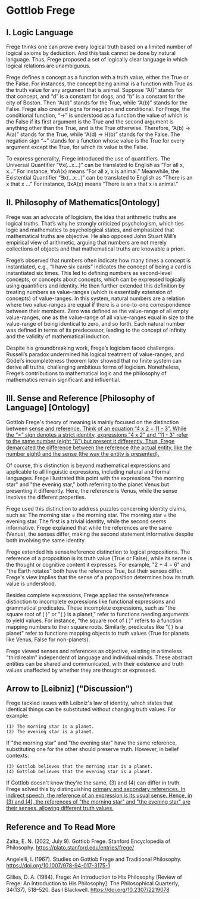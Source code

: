 # Gottlob Frege

## I. Logic Language
Frege thinks one can prove every logical truth based on a limited number of logical axioms by deduction. And this task cannot be done by natural language. Thus, Frege proposed a set of logically clear language in which logical relations are unambiguous.

Frege defines a concept as a function with a truth value, either the True or the False. For instances, the concept being animal is a function with True as the truth value for any argument that is animal. Suppose “A()” stands for that concept, and “d” is a constant for dogs, and “b” is a constant for the city of Boston. Then “A(d)” stands for the True, while “A(b)” stands for the False. Frege also created signs for negation and conditional. For Frege, the conditional function, “→” is understood as a function the value of which is the False if its first argument is the True and the second argument is anything other than the True, and is the True otherwise. Therefore, “A(b) → A(a)” stands for the True, while “A(d) → H(b)” stands for the False. The negation sign “~” stands for a function whose value is the True for every argument except the True, for which its value is the False. 

To express generality, Frege introduced the use of quantifiers. The Universal Quantifier “∀x(…x…)” can be translated to English as “For all x, x…” For instance, ∀xA(x) means “For all x, x is animal.” Meanwhile, the Existential Quantifier “∃x(…x…)” can be translated to English as “There is an x that x …” For instance, ∃xA(x) means “There is an x that x is animal.”

## II. Philosophy of Mathematics[Ontology]

Frege was an advocate of logicism, the idea that arithmetic truths are logical truths. That’s why he strongly criticized psychologism, which ties logic and mathematics to psychological states, and emphasized that mathematical truths are objective. He also opposed John Stuart Mill’s empirical view of arithmetic, arguing that numbers are not merely collections of objects and that mathematical truths are knowable a priori.

Frege’s observed that numbers often indicate how many times a concept is instantiated, e.g., “I have six cards” indicates the concept of being a card is instantiated six times. This led to defining numbers as second-level concepts, or concepts about concepts, which can be expressed logically using quantifiers and identity. He then further extended this definition by treating numbers as value-ranges (which is essentially extension of concepts) of value-ranges. In this system, natural numbers are a relation where two value-ranges are equal if there is a one-to-one correspondence between their members. Zero was defined as the value-range of all empty value-ranges, one as the value-range of all value-ranges equal in size to the value-range of being identical to zero, and so forth. Each natural number was defined in terms of its predecessor, leading to the concept of infinity and the validity of mathematical induction.

Despite his groundbreaking work, Frege’s logicism faced challenges. Russell’s paradox undermined his logical treatment of value-ranges, and Gödel’s incompleteness theorem later showed that no finite system can derive all truths, challenging ambitious forms of logicism. Nonetheless, Frege’s contributions to mathematical logic and the philosophy of mathematics remain significant and influential.

## III. Sense and Reference [Philosophy of Language] [Ontology]

Gottlob Frege's theory of meaning is mainly focused on the distinction between <span style = "text-decoration: underline;">sense <span> and  <span style = "text-decoration: underline;">reference<span>. Think of an equation “4 x 2 = 11 - 3”. While the “=” sign denotes a strict identity, expressions  "4 x 2" and "11 - 3" refer to the same number (eight “8”) but present it differently. Thus, Frege demarcated the difference between the reference (the actual entity, like the number eight) and the sense (the way the entity is presented).

Of course, this distinction is beyond mathematical expressions and applicable to all linguistic expressions, including natural and formal languages. Frege illustrated this point with the expressions "the morning star" and "the evening star," both referring to the planet Venus but presenting it differently. Here, the reference is Venus, while the sense involves the different properties.

Frege used this distinction to address puzzles concerning identity claims, such as:
    The morning star = the morning star.
    The morning star = the evening star.
The first is a trivial identity, while the second seems informative. Frege explained that while the references are the same (Venus), the senses differ, making the second statement informative despite both involving the same identity.

Frege extended his sense/reference distinction to logical propositions. The reference of a proposition is its truth value (True or False), while its sense is the thought or cognitive content it expresses. For example, "2 + 4 = 6" and "the Earth rotates" both have the reference True, but their senses differ. Frege's view implies that the sense of a proposition determines how its truth value is understood.

Besides complete expressions, Frege applied the sense/reference distinction to incomplete expressions like functional expressions and grammatical predicates. These incomplete expressions, such as "the square root of ( )" or "( ) is a planet," refer to functions needing arguments to yield values. For instance, "the square root of ( )" refers to a function mapping numbers to their square roots. Similarly, predicates like "( ) is a planet" refer to functions mapping objects to truth values (True for planets like Venus, False for non-planets).

Frege viewed senses and references as objective, existing in a timeless "third realm" independent of language and individual minds. These abstract entities can be shared and communicated, with their existence and truth values unaffected by whether they are thought or expressed.

## Arrow to [Leibniz] ("Discussion")

Frege tackled issues with Leibniz's law of identity, which states that identical things can be substituted without changing truth values. For example:

    (1) The morning star is a planet.
    (2) The evening star is a planet.

If "the morning star" and "the evening star" have the same reference, substituting one for the other should preserve truth. However, in belief contexts:

    (3) Gottlob believes that the morning star is a planet.
    (4) Gottlob believes that the evening star is a planet.

If Gottlob doesn't know they're the same, (3) and (4) can differ in truth. Frege solved this by distinguishing <span style = "text-decoration: underline;">primary <span>and <span style = "text-decoration: underline;">secondary<span> references. In indirect speech, the reference of an expression is its usual sense. Hence, in (3) and (4), the references of "the morning star" and "the evening star" are their senses, allowing different truth values.

## Reference and To Read More
Zalta, E. N. (2022, July 9). Gottlob Frege. Stanford Encyclopedia of Philosophy. https://plato.stanford.edu/entries/frege/ 

Angelelli, I. (1967). Studies on Gottlob Frege and Traditional Philosophy. https://doi.org/10.1007/978-94-017-3175-1 

Gillies, D. A. (1984). Frege: An Introduction to His Philosophy [Review of Frege: An Introduction to His Philosophy]. The Philosophical Quarterly, 34(137), 518–520. Basil Blackwell. https://doi.org/10.2307/2219078 

